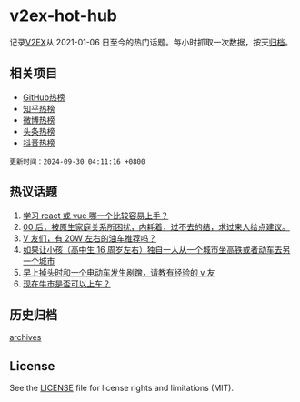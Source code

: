 # v2ex-hot-hub

 记录[V2EX](https://www.v2ex.com/)从 2021-01-06 日至今的热门话题。每小时抓取一次数据，按天[归档](archives)。
 
 ## 相关项目

- [GitHub热榜](https://github.com/lonnyzhang423/github-hot-hub)
- [知乎热榜](https://github.com/lonnyzhang423/zhihu-hot-hub)
- [微博热榜](https://github.com/lonnyzhang423/weibo-hot-hub)
- [头条热榜](https://github.com/lonnyzhang423/toutiao-hot-hub)
- [抖音热榜](https://github.com/lonnyzhang423/douyin-hot-hub)


 `更新时间：2024-09-30 04:11:16 +0800`

## 热议话题

1. [学习 react 或 vue 哪一个比较容易上手？](https://www.v2ex.com/t/1076728)
1. [00 后，被原生家庭关系所困扰，内耗着，过不去的结，求过来人给点建议。](https://www.v2ex.com/t/1076847)
1. [V 友们，有 20W 左右的油车推荐吗？](https://www.v2ex.com/t/1076650)
1. [如果让小孩（高中生 16 周岁左右）独自一人从一个城市坐高铁或者动车去另一个城市](https://www.v2ex.com/t/1076781)
1. [早上掉头时和一个电动车发生剐蹭，请教有经验的 v 友](https://www.v2ex.com/t/1076794)
1. [现在牛市是否可以上车？](https://www.v2ex.com/t/1076659)

## 历史归档

[archives](archives)

## License

See the [LICENSE](LICENSE) file for license rights and limitations (MIT).

